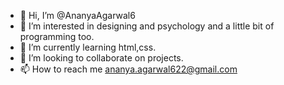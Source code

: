 - 👋 Hi, I’m @AnanyaAgarwal6
- 👀 I’m interested in designing and psychology and a little bit of programming too.
- 🌱 I’m currently learning html,css.
- 💞️ I’m looking to collaborate on projects.
- 📫 How to reach me ananya.agarwal622@gmail.com

<!---
AnanyaAgarwal6/AnanyaAgarwal6 is a ✨ special ✨ repository because its `README.md` (this file) appears on your GitHub profile.
You can click the Preview link to take a look at your changes.
--->
